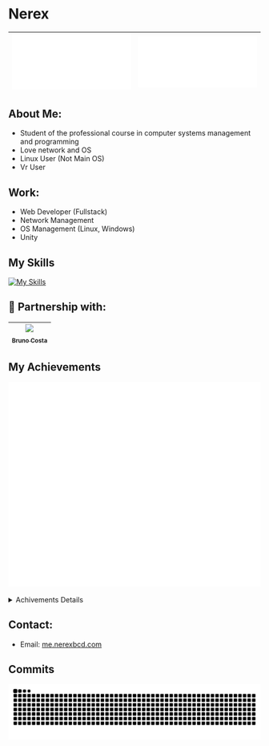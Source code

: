 # Nerex

![metrics](https://github.com/Nerexbcd/Nerexbcd/blob/output-metrics/metrics.classic.svg)|![metrics](https://github.com/Nerexbcd/Nerexbcd/blob/output-metrics/metrics.plugin.languages.details.svg)
|:---:|:---:|

## About Me:
- Student of the professional course in computer systems management and programming
- Love network and OS
- Linux User (Not Main OS)
- Vr User

## Work:
- Web Developer (Fullstack)
- Network Management
- OS Management (Linux, Windows)
- Unity

## My Skills

<div id="MySkills"></div>

[![My Skills](https://skillicons.dev/icons?i=py,html,css,cs,bootstrap,js,docker,git,linux,mysql,nodejs,php,tailwind,visualstudio,vscode,bash,debian,md,obsidian,postman,raspberrypi,ubuntu,sublime,dotnet,arduino,c)](#MySkills)

## 🤝 Partnership with:

[<img src="https://avatars.githubusercontent.com/u/91901625?v=4" width=115 > <br> <sub> Bruno Costa </sub>](https://github.com/bfc1557) |
| :---: |

<!--
## Work With:
<div>
  <img align="center" height="30" width="40" src="https://cdn.jsdelivr.net/gh/devicons/devicon/icons/linux/linux-original.svg">
  <img align="center" height="30" width="40" src="https://cdn.jsdelivr.net/gh/devicons/devicon/icons/centos/centos-original.svg">
  <img align="center" height="30" width="40" src="https://cdn.jsdelivr.net/gh/devicons/devicon/icons/debian/debian-original-wordmark.svg">
  <img align="center" height="30" width="40" src="https://cdn.jsdelivr.net/gh/devicons/devicon/icons/ubuntu/ubuntu-plain-wordmark.svg">
  <img align="center" height="30" width="40" src="https://cdn.jsdelivr.net/gh/devicons/devicon/icons/docker/docker-original-wordmark.svg">
  <img align="center" height="30" width="40" src="https://cdn.jsdelivr.net/gh/devicons/devicon/icons/raspberrypi/raspberrypi-original.svg">
  <img align="center" height="30" width="40" src="https://cdn.jsdelivr.net/gh/devicons/devicon/icons/visualstudio/visualstudio-plain.svg">
  <img align="center" height="30" width="40" src="https://cdn.jsdelivr.net/gh/devicons/devicon/icons/vscode/vscode-original.svg">
  <img align="center" height="30" width="40" src="https://cdn.jsdelivr.net/gh/devicons/devicon/icons/unity/unity-original.svg">
  <img align="center" height="30" width="40" src="">
  <img align="center" height="30" width="40" src="">
  <img align="center" height="30" width="40" src="">
  <img align="center" height="30" width="40" src="">
</div>

## Coding Skills:
<div>
  <img align="center" height="30" width="40" src="https://cdn.jsdelivr.net/gh/devicons/devicon/icons/python/python-original.svg">
  <img align="center" height="30" width="40" src="https://cdn.jsdelivr.net/gh/devicons/devicon/icons/html5/html5-original.svg">
  <img align="center" height="30" width="40" src="https://cdn.jsdelivr.net/gh/devicons/devicon/icons/css3/css3-original.svg">
  <img align="center" height="30" width="40" src="https://cdn.jsdelivr.net/gh/devicons/devicon/icons/csharp/csharp-original.svg">
  <img align="center" height="30" width="40" src="https://cdn.jsdelivr.net/gh/devicons/devicon/icons/arduino/arduino-original-wordmark.svg">
  <img align="center" height="30" width="40" src="https://cdn.jsdelivr.net/gh/devicons/devicon/icons/javascript/javascript-original.svg">
  <img align="center" height="30" width="40" src="">
  <img align="center" height="30" width="40" src="">
</div>
-->

## My Achievements
![metrics](https://github.com/Nerexbcd/Nerexbcd/blob/output-metrics/metrics.plugin.achievements.compact.svg)
<details>
<summary>
  Achivements Details
</summary>

![metrics](https://github.com/Nerexbcd/Nerexbcd/blob/output-metrics/metrics.plugin.achievements.svg)

</details>


## Contact:
- Email: <a href="mailto:me.nerexbcd.com">me.nerexbcd.com</a>


## Commits
<div>
  <picture>
    <source media="(prefers-color-scheme: dark)" srcset="https://github.com/Nerexbcd/Nerexbcd/blob/output/github-snake-dark.svg" />
    <source media="(prefers-color-scheme: light)" srcset="https://github.com/Nerexbcd/Nerexbcd/blob/output/github-snake.svg" />
    <img alt="github-snake" src="github-snake.svg" />
  </picture>
</div>

